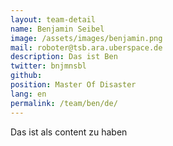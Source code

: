 ```yaml
---
layout: team-detail
name: Benjamin Seibel
image: /assets/images/benjamin.png
mail: roboter@tsb.ara.uberspace.de
description: Das ist Ben
twitter: bnjmnsbl
github:
position: Master Of Disaster
lang: en
permalink: /team/ben/de/
---
```



Das ist als content zu haben